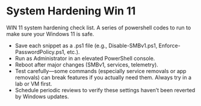 # System Hardening Win 11
WIN 11 system hardening check list. A series of powershell codes to run to make sure your Windows 11 is safe.

- Save each snippet as a .ps1 file (e.g., Disable-SMBv1.ps1, Enforce-PasswordPolicy.ps1, etc.).
- Run as Administrator in an elevated PowerShell console.
- Reboot after major changes (SMBv1, services, telemetry).
- Test carefully—some commands (especially service removals or app removals) can break features if you actually need them. Always try in a lab or VM first.
- Schedule periodic reviews to verify these settings haven’t been reverted by Windows updates.

